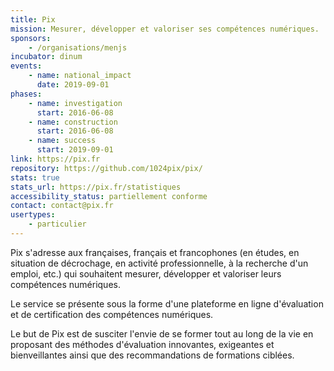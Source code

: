 ```yaml
---
title: Pix
mission: Mesurer, développer et valoriser ses compétences numériques.
sponsors:
    - /organisations/menjs
incubator: dinum
events:
    - name: national_impact
      date: 2019-09-01
phases:
    - name: investigation
      start: 2016-06-08
    - name: construction
      start: 2016-06-08
    - name: success
      start: 2019-09-01
link: https://pix.fr
repository: https://github.com/1024pix/pix/
stats: true
stats_url: https://pix.fr/statistiques
accessibility_status: partiellement conforme
contact: contact@pix.fr
usertypes:
    - particulier
---
```


Pix s'adresse aux françaises, français et francophones (en études, en situation de décrochage, en activité professionnelle, à la recherche d'un emploi, etc.) qui souhaitent mesurer, développer et valoriser leurs compétences numériques.

Le service se présente sous la forme d'une plateforme en ligne d'évaluation et de certification des compétences numériques.

Le but de Pix est de susciter l'envie de se former tout au long de la vie en proposant des méthodes d'évaluation innovantes, exigeantes et bienveillantes ainsi que des recommandations de formations ciblées.
